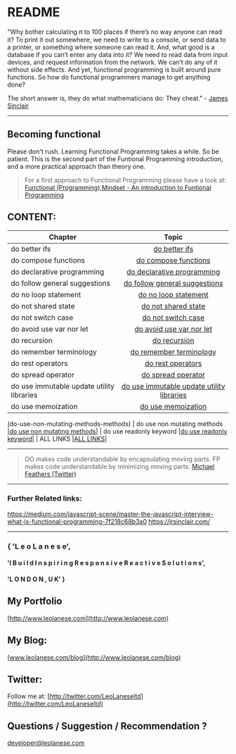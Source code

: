 # README

"Why bother calculating 𝜋 to 100 places if there’s no way anyone can read it? To print it out somewhere, we need to write to a console, or send data to a printer, or something where someone can read it. And, what good is a database if you can’t enter any data into it? We need to read data from input devices, and request information from the network. We can’t do any of it without side effects. And yet, functional programming is built around pure functions. So how do functional programmers manage to get anything done?

The short answer is, they do what mathematicians do: They cheat." - [James Sinclair](https://jrsinclair.com/)

---

## Becoming functional

Please don't rush. Learning Functional Programming takes a while. So be patient. This is the second part of the Funtional Programming introduction, and a more practical approach than theory one.

> For a first approach to Functional Programming please have a look at: [Functional (Programming) Mindset - An introduction to Funtional Programming](https://tech.io/playgrounds/24002/becoming-functional/introduction)


## CONTENT:

| Chapter        | Topic       
| ------------- |:----------------:|
| do better ifs    | [do better ifs](https://github.com/leolanese/Becoming-Functional/blob/master/markdowns/do-better-ifs.md)|
| do compose functions     | [do compose functions](https://github.com/leolanese/Becoming-Functional/blob/master/markdowns/do-compose.functions.md)|
| do declarative programming | [do declarative programming](https://github.com/leolanese/Becoming-Functional/blob/master/markdowns/do-declarative-programming.md)|
| do follow general suggestions |[do follow general suggestions](https://github.com/leolanese/Becoming-Functional/blob/master/markdowns/do-follow-general-suggestions.md)|
| do no loop statement |[do no loop statement](https://github.com/leolanese/Becoming-Functional/blob/master/markdowns/do-no-loop-statement.md)|
| do not shared state |[do not shared state](https://github.com/leolanese/Becoming-Functional/blob/master/markdowns/do-not-shared-state.md)|
| do not switch case |[do not switch case](https://github.com/leolanese/Becoming-Functional/blob/master/markdowns/do-not-switch-case.md)|
| do avoid use var nor let |[do avoid use var nor let](https://github.com/leolanese/Becoming-Functional/blob/master/markdowns/do-avoid-use-var-nor-let.md)|
| do recursion |[do recursion](https://github.com/leolanese/Becoming-Functional/blob/master/markdowns/do-recursion.md)|
| do remember terminology |[do remember terminology](https://github.com/leolanese/Becoming-Functional/blob/master/markdowns/do-remember-terminology.md)|
| do rest operators |[do rest operators](https://github.com/leolanese/Becoming-Functional/blob/master/markdowns/do-rest-operators.md)|
| do spread operator |[do spread operator](https://github.com/leolanese/Becoming-Functional/blob/master/markdowns/do-spread-operator.md)|
| do use immutable update utility libraries |[do use immutable update utility libraries](https://github.com/leolanese/Becoming-Functional/blob/master/markdowns/do-use-immutable-update-utility-libraries.md)|
| do use memoization |[do use memoization](https://github.com/leolanese/Becoming-Functional/blob/master/markdowns/do-use-memoization.md)
(do-use-non-mutating-methods-methods)</li>
| do use non mutating methods |[do use non mutating methods](https://github.com/leolanese/Becoming-Functional/blob/master/markdowns/do-use-non-mutating-methods.md)|
| do use readonly keyword |[do use readonly keyword](https://github.com/leolanese/Becoming-Functional/blob/master/markdowns/do-use-readonly-keyword.md)|
| ALL LINKS |[ALL LINKS](https://github.com/leolanese/Becoming-Functional/tree/master/markdowns)|


---

>OO makes code understandable by encapsulating moving parts. FP makes code understandable by minimizing moving parts.
[Michael Feathers (Twitter)](https://twitter.com/mfeathers/status/29581296216?lang=en)

---

### Further Related links:
https://medium.com/javascript-scene/master-the-javascript-interview-what-is-functional-programming-7f218c68b3a0
https://jrsinclair.com/

---

### { 'L e o   L a n e s e',

#### 'I  B u i l d   I n s p i r i n g   R e s p o n s i v e   R e a c t i v e  S o l u t i o n s',

#### 'L O N D O N ,  U K' }

## My Portfolio
[http://www.leolanese.com](http://www.leolanese.com)  


## My Blog:
[www.leolanese.com/blog](http://www.leolanese.com/blog)  


## Twitter:

Follow me at:
[http://twitter.com/LeoLaneseltd](http://twitter.com/LeoLaneseltd)  


## Questions / Suggestion / Recommendation ?
[developer@leolanese.com](developer@leolanese.com)

